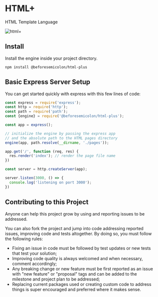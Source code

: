 # HTML+

HTML Template Language

![html+](https://img.shields.io/badge/beforesemicolon-html%2B-blue)


## Install
Install the engine inside your project directory.
```
npm install @beforesemicolon/html-plus
```

## Basic Express Server Setup
You can get started quickly with express with this few lines of code:

```javascript
const express = require('express');
const http = require('http');
const path = require('path');
const {engine} = require('@beforesemicolon/html-plus');

const app = express();

// initialize the engine by passing the express app
// and the absolute path to the HTML pages directory
engine(app, path.resolve(__dirname, './pages'));

app.get('/', function (req, res) {
  res.render('index'); // render the page file name
})

const server = http.createServer(app);

server.listen(3000, () => {
  console.log('listening on port 3000');
})
```

## Contributing to this Project
Anyone can help this project grow by using and reporting issues to be addressed.

You can also fork the project and jump into code addressing reported issues, improving code and tests altogether. By doing so, you must follow the following rules:
* Fixing an issue in code must be followed by test updates or new tests that test your solution;
* Improving code quality is always welcomed and when necessary, comment accordingly;
* Any breaking change or new feature must be first reported as an issue with "new feature" or "proposal" tags and can be added to the milestone and project plan to be addressed;
* Replacing current packages used or creating custom code to address things is super encouraged and preferred where it makes sense.
